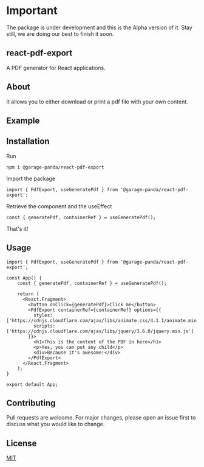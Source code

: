 # Important

The package is under development and this is the Alpha version of it. Stay still, we are doing our best to finish it soon.

## react-pdf-export

A PDF generator for React applications.

## About

It allows you to either download or print a pdf file with your own content.

## Example

## Installation

Run

`npm i @garage-panda/react-pdf-export`

Import the package

`import { PdfExport, useGeneratePdf } from '@garage-panda/react-pdf-export';`

Retrieve the component and the useEffect

`const { generatePdf, containerRef } = useGeneratePdf();`

That's it!

## Usage

```JSX
import { PdfExport, useGeneratePdf } from '@garage-panda/react-pdf-export';

const App() {
    const { generatePdf, containerRef } = useGeneratePdf();

    return (
      <React.Fragment>
        <button onClick={generatePdf}>Click me</button>
        <PdfExport containerRef={containerRef} options={{
          styles: ['https://cdnjs.cloudflare.com/ajax/libs/animate.css/4.1.1/animate.min.css'],
          scripts: ['https://cdnjs.cloudflare.com/ajax/libs/jquery/3.6.0/jquery.min.js']
        }}>
          <h1>This is the content of the PDF in here</h1>
          <p>Yes, you can put any child</p>
          <div>Because it's awesome!</div>
        </PdfExport>
      </React.Fragment>
    );
}

export default App;
```

## Contributing

Pull requests are welcome. For major changes, please open an issue first to discuss what you would like to change.

## License

[MIT](https://choosealicense.com/licenses/mit/)